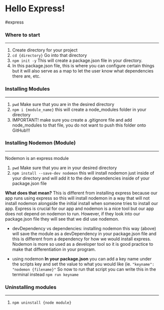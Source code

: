 # Hello Express!
#express


### Where to start
- - - -
1. Create directory for your project
2. `cd {directory}`  Go into that directory
3. `npm init -y`  This will create a package.json file in your directory.
4. In this package.json file, this is where you can configure certain things but it will also serve as a map to let the user know what dependencies there are, etc.


### Installing Modules
- - - -
1. `pwd`  Make sure that you are in the desired directory
2. `npm i {module_name}`  this will create a node_modules folder in your directory
3. IMPORTANT! make sure you create a .gitignore file and add node_modules to that file, you do not want to push this folder onto GitHub!!!


### Installing Nodemon (Module)
- - - -
Nodemon is an express module 
1. `pwd`  Make sure that you are in your desired directory
2. `npm install --save-dev nodemon`  this will install nodemon just inside of your directory and will add it to the dev dependencies inside of your package.json file

**What does that mean?** This is different from installing express because our app runs using express so this will install nodemon in a way that will not install nodemon alongside the initial install when someone tries to install our app. Express is crucial for our app and nodemon is a nice tool but our app does not depend on nodemon to run. However, if they look into our package.json file they will see that we did use nodemon. 

* devDependency vs dependencies: installing nodemon this way (above) will save the module as a devDependency in your package.json file and this is different from a dependency for how we would install express. Nodemon is more so used as a developer tool so it is good practice to make that differentiation in your program.

* using nodemon
**In your package.json** you can add a key name under the scripts key and set the value to what you would like (ie. `"keyname": "nodemon {filename}"` So now to run that script you can write this in the terminal instead `npm run keyname`


### Uninstalling modules
- - - -
1. `npm uninstall {node module}`





